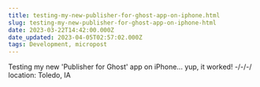 ```yaml
---
title: testing-my-new-publisher-for-ghost-app-on-iphone.html
slug: testing-my-new-publisher-for-ghost-app-on-iphone-html
date: 2023-03-22T14:42:00.000Z
date_updated: 2023-04-05T02:57:02.000Z
tags: Development, micropost
---
```

Testing my new 'Publisher for Ghost' app on iPhone... yup, it worked!
-/-/-/
location: Toledo, IA
